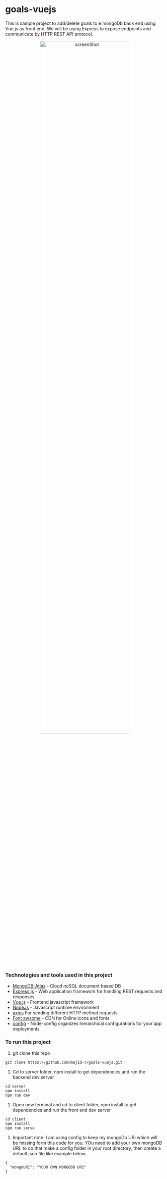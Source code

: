 # goals-vuejs

This is sample project to add/delete goals to e mongoDb back end using Vue.js as front end. We will be using Express to expose endpoints and communicate by HTTP REST API protocol.

 <div align="center" >
      <img
        src="./screenShot.gif"
        alt="screenShot"
        width="75%"
        height="75%"
      />
  </div>

### Technologies and tools used in this project

- [MongoDB-Atlas](https://www.mongodb.com/cloud/atlas) - Cloud noSQL document based DB
- [Express.js](http://expressjs.com/) - Web application framework for handling REST requests and responses
- [Vue.js](https://vuejs.org/) - Frontend javascript framework
- [NodeJs](https://nodejs.org/) - Javascript runtime environment
- [axios](https://www.npmjs.com/package/axios) For sending different HTTP method requests
- [Font awsome](https://fontawesome.com/) - CDN for Online icons and fonts
- [config](https://www.npmjs.com/package/config) - Node-config organizes hierarchical configurations for your app deployments

### To run this project

1. git clone this repo

```
git clone https://github.com/majid-T/goals-vuejs.git
```

1. Cd to server folder, npm install to get dependencies and run the backend dev server

```
cd server
npm install
npm run dev
```

1. Open new terminal and cd to client folder, npm install to get dependencies and run the front end dev server

```
cd client
npm install
npm run serve
```

1. Important note. I am using config to keep my mongoDb URI which will be missing form this code for you. YOu need to add your own mongoDB URI. to do that make a config folder in your root directory, then create a default.json file like example below.

```
{
  "mongoURI": "YOUR OWN MONGODB URI"
}

```
